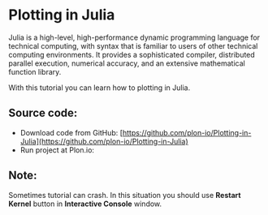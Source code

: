 # Plotting in Julia

Julia is a high-level, high-performance dynamic programming language for technical computing, with syntax that is familiar to users of other technical computing environments. It provides a sophisticated compiler, distributed parallel execution, numerical accuracy, and an extensive mathematical function library.

With this tutorial you can learn how to plotting in Julia.

## Source code:
- Download code from GitHub: [https://github.com/plon-io/Plotting-in-Julia](https://github.com/plon-io/Plotting-in-Julia)
- Run project at Plon.io: []()

## Note:

Sometimes tutorial can crash. In this situation you should use **Restart Kernel** 
button in **Interactive Console** window.